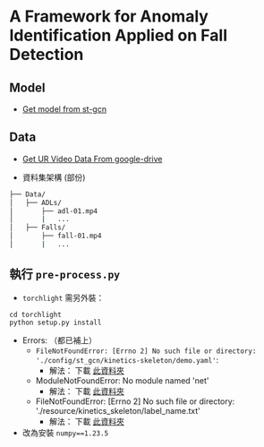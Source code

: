 # A Framework for Anomaly Identification Applied on Fall Detection

## Model

- [Get model from st-gcn](https://github.com/yysijie/st-gcn/blob/master/OLD_README.md#get-pretrained-models)

## Data

- [Get UR Video Data From google-drive](https://drive.google.com/file/d/1pfP26WyakGgSRJhhCQ8AqdPgjI_5fSFd/view?usp=drive_link)

- 資料集架構 (部份)

```sh
├── Data/
│   ├── ADLs/
│       ├── adl-01.mp4
│       |   ...
│   ├── Falls/
│       ├── fall-01.mp4
│       |   ...
```

## 執行 `pre-process.py`

- `torchlight` 需另外裝：

```bash=
cd torchlight
python setup.py install
```

- Errors: （都已補上）
  - `FileNotFoundError: [Errno 2] No such file or directory: './config/st_gcn/kinetics-skeleton/demo.yaml'`:
    - 解法： 下載 [此資料夾](https://github.com/yysijie/st-gcn/tree/master/config)
  - ModuleNotFoundError: No module named 'net'
    - 解法： 下載 [此資料夾](https://github.com/yysijie/st-gcn/tree/master/net)
  - FileNotFoundError: [Errno 2] No such file or directory: './resource/kinetics_skeleton/label_name.txt'
    - 解法： 下載 [此資料夾](https://github.com/yysijie/st-gcn/tree/master/resource)
- 改為安裝 `numpy==1.23.5`
